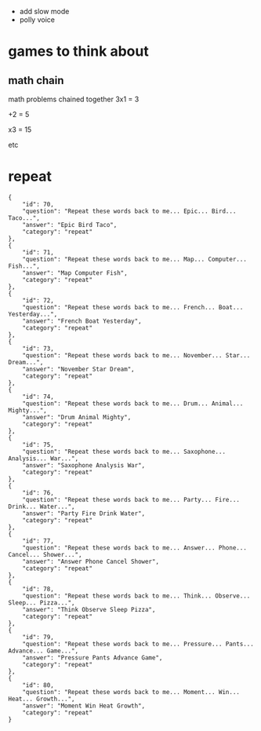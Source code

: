 * add slow mode
* polly voice

# games to think about
## math chain
math problems chained together
3x1 = 3

+2 = 5

x3 = 15

etc


# repeat
    {
        "id": 70,
        "question": "Repeat these words back to me... Epic... Bird... Taco...",
        "answer": "Epic Bird Taco",
        "category": "repeat"
    },
    {
        "id": 71,
        "question": "Repeat these words back to me... Map... Computer... Fish...",
        "answer": "Map Computer Fish",
        "category": "repeat"
    },
    {
        "id": 72,
        "question": "Repeat these words back to me... French... Boat... Yesterday...",
        "answer": "French Boat Yesterday",
        "category": "repeat"
    },
    {
        "id": 73,
        "question": "Repeat these words back to me... November... Star... Dream...",
        "answer": "November Star Dream",
        "category": "repeat"
    },
    {
        "id": 74,
        "question": "Repeat these words back to me... Drum... Animal... Mighty...",
        "answer": "Drum Animal Mighty",
        "category": "repeat"
    },
    {
        "id": 75,
        "question": "Repeat these words back to me... Saxophone... Analysis... War...",
        "answer": "Saxophone Analysis War",
        "category": "repeat"
    },
    {
        "id": 76,
        "question": "Repeat these words back to me... Party... Fire... Drink... Water...",
        "answer": "Party Fire Drink Water",
        "category": "repeat"
    },
    {
        "id": 77,
        "question": "Repeat these words back to me... Answer... Phone... Cancel... Shower...",
        "answer": "Answer Phone Cancel Shower",
        "category": "repeat"
    },
    {
        "id": 78,
        "question": "Repeat these words back to me... Think... Observe... Sleep... Pizza...",
        "answer": "Think Observe Sleep Pizza",
        "category": "repeat"
    },
    {
        "id": 79,
        "question": "Repeat these words back to me... Pressure... Pants... Advance... Game...",
        "answer": "Pressure Pants Advance Game",
        "category": "repeat"
    },
    {
        "id": 80,
        "question": "Repeat these words back to me... Moment... Win... Heat... Growth...",
        "answer": "Moment Win Heat Growth",
        "category": "repeat"
    }
